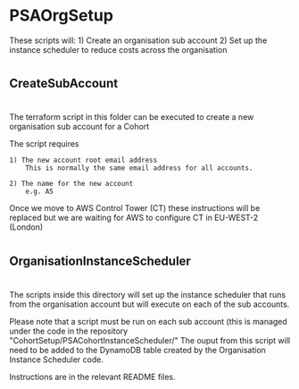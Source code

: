 # PSAOrgSetup

These scripts will:
	1) Create an organisation sub account
	2) Set up the instance scheduler to reduce costs across the organisation

#
## CreateSubAccount
#
The terraform script in this folder can be executed to create a new organisation sub account for a Cohort

The script requires 

	1) The new account root email address
		This is normally the same email address for all accounts.

	2) The name for the new account
		e.g. A5

Once we move to AWS Control Tower (CT) these instructions will be replaced but we are waiting for AWS to configure CT in EU-WEST-2 (London)

#
## OrganisationInstanceScheduler
#
The scripts inside this directory will set up the instance scheduler that runs from the organisation account but will execute on each of the sub accounts.

Please note that a script must be run on each sub account (this is managed under the code in the repository "CohortSetup/PSACohortInstanceScheduler/" 
The ouput from this script will need to be added to the DynamoDB table created by the Organisation Instance Scheduler code.

Instructions are in the relevant README files.
